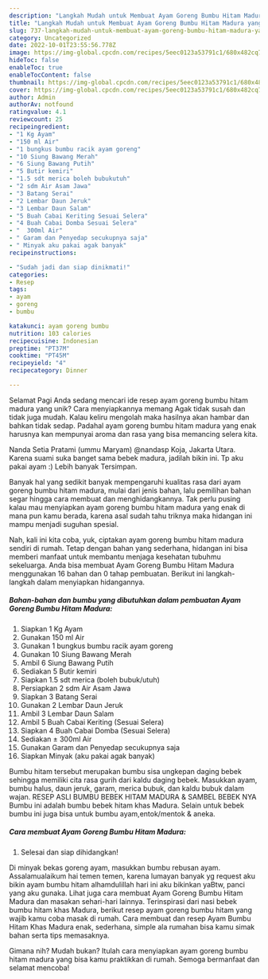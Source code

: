 ```yaml
---
description: "Langkah Mudah untuk Membuat Ayam Goreng Bumbu Hitam Madura yang Lezat"
title: "Langkah Mudah untuk Membuat Ayam Goreng Bumbu Hitam Madura yang Lezat"
slug: 737-langkah-mudah-untuk-membuat-ayam-goreng-bumbu-hitam-madura-yang-lezat
category: Uncategorized
date: 2022-10-01T23:55:56.778Z
image: https://img-global.cpcdn.com/recipes/5eec0123a53791c1/680x482cq70/ayam-goreng-bumbu-hitam-madura-foto-resep-utama.jpg
hideToc: false
enableToc: true
enableTocContent: false
thumbnail: https://img-global.cpcdn.com/recipes/5eec0123a53791c1/680x482cq70/ayam-goreng-bumbu-hitam-madura-foto-resep-utama.jpg
cover: https://img-global.cpcdn.com/recipes/5eec0123a53791c1/680x482cq70/ayam-goreng-bumbu-hitam-madura-foto-resep-utama.jpg
author: Admin
authorAv: notfound
ratingvalue: 4.1
reviewcount: 25
recipeingredient:
- "1 Kg Ayam"
- "150 ml Air"
- "1 bungkus bumbu racik ayam goreng"
- "10 Siung Bawang Merah"
- "6 Siung Bawang Putih"
- "5 Butir kemiri"
- "1.5 sdt merica boleh bubukutuh"
- "2 sdm Air Asam Jawa"
- "3 Batang Serai"
- "2 Lembar Daun Jeruk"
- "3 Lembar Daun Salam"
- "5 Buah Cabai Keriting Sesuai Selera"
- "4 Buah Cabai Domba Sesuai Selera"
- "  300ml Air"
- " Garam dan Penyedap secukupnya saja"
- " Minyak aku pakai agak banyak"
recipeinstructions:

- "Sudah jadi dan siap dinikmati!"
categories:
- Resep
tags:
- ayam
- goreng
- bumbu

katakunci: ayam goreng bumbu 
nutrition: 103 calories
recipecuisine: Indonesian
preptime: "PT37M"
cooktime: "PT45M"
recipeyield: "4"
recipecategory: Dinner

---
```



Selamat Pagi Anda sedang mencari ide resep ayam goreng bumbu hitam madura yang unik? Cara menyiapkannya memang Agak tidak susah dan tidak juga mudah. Kalau keliru mengolah maka hasilnya akan hambar dan bahkan tidak sedap. Padahal ayam goreng bumbu hitam madura yang enak harusnya kan mempunyai aroma dan rasa yang bisa memancing selera kita.


Nanda Setia Pratami (ummu Maryam) @nandasp Koja, Jakarta Utara. Karena suami suka banget sama bebek madura, jadilah bikin ini. Tp aku pakai ayam :) Lebih banyak Tersimpan.

Banyak hal yang sedikit banyak mempengaruhi kualitas rasa dari ayam goreng bumbu hitam madura, mulai dari jenis bahan, lalu pemilihan bahan segar hingga cara membuat dan menghidangkannya. Tak perlu pusing kalau mau menyiapkan ayam goreng bumbu hitam madura yang enak di mana pun kamu berada, karena asal sudah tahu triknya maka hidangan ini mampu menjadi suguhan spesial.


Nah, kali ini kita coba, yuk, ciptakan ayam goreng bumbu hitam madura sendiri di rumah. Tetap dengan bahan yang sederhana, hidangan ini bisa memberi manfaat untuk membantu menjaga kesehatan tubuhmu sekeluarga. Anda bisa membuat Ayam Goreng Bumbu Hitam Madura menggunakan 16 bahan dan 0 tahap pembuatan. Berikut ini langkah-langkah dalam menyiapkan hidangannya.

<!--inarticleads1-->

##### Bahan-bahan dan bumbu yang dibutuhkan dalam pembuatan Ayam Goreng Bumbu Hitam Madura:

1. Siapkan 1 Kg Ayam
1. Gunakan 150 ml Air
1. Gunakan 1 bungkus bumbu racik ayam goreng
1. Gunakan 10 Siung Bawang Merah
1. Ambil 6 Siung Bawang Putih
1. Sediakan 5 Butir kemiri
1. Siapkan 1.5 sdt merica (boleh bubuk/utuh)
1. Persiapkan 2 sdm Air Asam Jawa
1. Siapkan 3 Batang Serai
1. Gunakan 2 Lembar Daun Jeruk
1. Ambil 3 Lembar Daun Salam
1. Ambil 5 Buah Cabai Keriting (Sesuai Selera)
1. Siapkan 4 Buah Cabai Domba (Sesuai Selera)
1. Sediakan  ± 300ml Air
1. Gunakan  Garam dan Penyedap secukupnya saja
1. Siapkan  Minyak (aku pakai agak banyak)


Bumbu hitam tersebut merupakan bumbu sisa ungkepan daging bebek sehingga memiliki cita rasa gurih dari kaldu daging bebek. Masukkan ayam, bumbu halus, daun jeruk, garam, merica bubuk, dan kaldu bubuk dalam wajan. RESEP ASLI BUMBU BEBEK HITAM MADURA &amp; SAMBEL BEBEK NYA Bumbu ini adalah bumbu bebek hitam khas Madura. Selain untuk bebek bumbu ini juga bisa untuk bumbu ayam,entok/mentok &amp; aneka. 

<!--inarticleads2-->

##### Cara membuat Ayam Goreng Bumbu Hitam Madura:


1. Selesai dan siap dihidangkan!

Di minyak bekas goreng ayam, masukkan bumbu rebusan ayam. Assalamualaikum hai temen temen, karena lumayan banyak yg request aku bikin ayam bumbu hitam alhamdulillah hari ini aku bikinkan yaBtw, panci yang aku gunaka. Lihat juga cara membuat Ayam Goreng Bumbu Hitam Madura dan masakan sehari-hari lainnya. Terinspirasi dari nasi bebek bumbu hitam khas Madura, berikut resep ayam goreng bumbu hitam yang wajib kamu coba masak di rumah. Cara membuat dan resep Ayam Bumbu Hitam Khas Madura enak, sederhana, simple ala rumahan bisa kamu simak bahan serta tips memasaknya. 

Gimana nih? Mudah bukan? Itulah cara menyiapkan ayam goreng bumbu hitam madura yang bisa kamu praktikkan di rumah. Semoga bermanfaat dan selamat mencoba!
